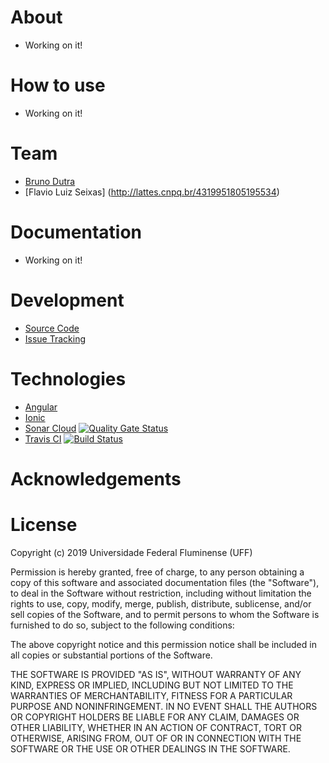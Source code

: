 # About

* Working on it!

# How to use

* Working on it!

# Team

* [Bruno Dutra](https://github.com/brunodutr/) 
* [Flavio Luiz Seixas] (http://lattes.cnpq.br/4319951805195534)

# Documentation

* Working on it!

# Development

* [Source Code](https://github.com/brunodutr/ionic-travis)
* [Issue Tracking](https://github.com/brunodutr/ionic-travis/issues)

# Technologies

* [Angular](https://angular.io/)
* [Ionic](https://ionicframework.com/)
* [Sonar Cloud](https://sonarcloud.io) [![Quality Gate Status](https://sonarcloud.io/api/project_badges/measure?project=IonicTravis&metric=alert_status)](https://sonarcloud.io/dashboard?id=IonicTravis)
* [Travis CI](https://travis-ci.com/) [![Build Status](https://travis-ci.com/brunodutr/ionic-travis.svg?branch=master)](https://travis-ci.com/brunodutr/ionic-travis)

# Acknowledgements


# License

Copyright (c) 2019 Universidade Federal Fluminense (UFF)

Permission is hereby granted, free of charge, to any person obtaining a copy of this software and associated documentation files (the "Software"), to deal in the Software without restriction, including without limitation the rights to use, copy, modify, merge, publish, distribute, sublicense, and/or sell copies of the Software, and to permit persons to whom the Software is furnished to do so, subject to the following conditions:

The above copyright notice and this permission notice shall be included in all copies or substantial portions of the Software.

THE SOFTWARE IS PROVIDED "AS IS", WITHOUT WARRANTY OF ANY KIND, EXPRESS OR IMPLIED, INCLUDING BUT NOT LIMITED TO THE WARRANTIES OF MERCHANTABILITY, FITNESS FOR A PARTICULAR PURPOSE AND NONINFRINGEMENT. IN NO EVENT SHALL THE AUTHORS OR COPYRIGHT HOLDERS BE LIABLE FOR ANY CLAIM, DAMAGES OR OTHER LIABILITY, WHETHER IN AN ACTION OF CONTRACT, TORT OR OTHERWISE, ARISING FROM, OUT OF OR IN CONNECTION WITH THE SOFTWARE OR THE USE OR OTHER DEALINGS IN THE SOFTWARE.
